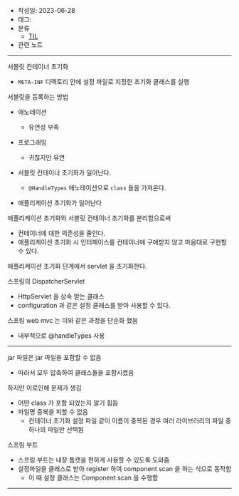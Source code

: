 - 작성일: 2023-06-28
- 태그: 
- 분류
    - [TIL](TIL.md)
- 관련 노트

---

서블릿 컨테이너 초기화

- `META-INF` 디렉토리 안에 설정 파일로 지정한 초기화 클래스를 실행

서블릿을 등록하는 방법

- 애노테이션
    - 유연성 부족
- 프로그래밍
    - 귀찮지만 유연

- 서블릿 컨테이너 초기화가 일어난다.
    - `@HandleTypes` 애노테이션으로 `class` 들을 가져온다.
- 애플리케이션 초기화가 일어난다

애플리케이션 초기화와 서블릿 컨테이너 초기화를 분리함으로써

- 컨테이너에 대한 의존성을 줄인다.
- 애플리케이션 초기화 시 인터페이스를 컨테이너에 구애받지 않고 마음대로 구현할 수 있다.

애플리케이션 초기화 단계에서 servlet 을 초기화한다.

스프링의 DispatcherServlet

- HttpServlet 을 상속 받는 클래스
- configuration 과 같은 설정 클래스를 받아 사용할 수 있다.

스프링 web mvc 는 이와 같은 과정을 단순화 했음

- 내부적으로 @handleTypes 사용

---

jar 파일은 jar 파일을 포함할 수 없음

- 따라서 모두 압축하여 클래스들을 포함시켰음

하지만 이로인해 문제가 생김

- 어떤 class 가 포함 되었는지 알기 힘듬
- 파일명 중복을 피할 수 없음
    - 컨테이너 초기화 설정 파일 같이 이름이 중복된 경우 여러 라이브러리의 파일 중 하나의 파일만 선택됨

스프링 부트

- 스프링 부트는 내장 톰캣을 편하게 사용할 수 있도록 도와줌
- 설정파일을 클래스로 받아 register 하여 component scan 을 하는 식으로 동작함
    - 이 때 설정 클래스는 Component scan 을 수행함




---

